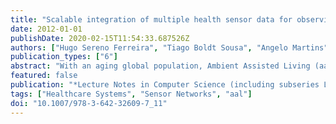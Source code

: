 ```yaml
---
title: "Scalable integration of multiple health sensor data for observing medical patterns"
date: 2012-01-01
publishDate: 2020-02-15T11:54:33.687526Z
authors: ["Hugo Sereno Ferreira", "Tiago Boldt Sousa", "Angelo Martins"]
publication_types: ["6"]
abstract: "With an aging global population, Ambient Assisted Living (aal) attempts to improve life expectancy and quality of life through the remote monitoring of various health signals using personal and home-based sensors. Possible medical conditions can be early ascertained by observable patterns over the patients' health data. However, aggregating multiple raw signals and matching against medical protocols can be computational and bandwidth intensive. Moreover, adding new protocols requires non-trivial expertise to define necessary rules. This paper describes a lightweight, scalable, and composable mechanism that captures, processes and infers possible health problems from raw data obtained from multiple sensors. © 2012 Springer-Verlag."
featured: false
publication: "*Lecture Notes in Computer Science (including subseries Lecture Notes in Artificial Intelligence and Lecture Notes in Bioinformatics)*"
tags: ["Healthcare Systems", "Sensor Networks", "aal"]
doi: "10.1007/978-3-642-32609-7_11"
---
```


